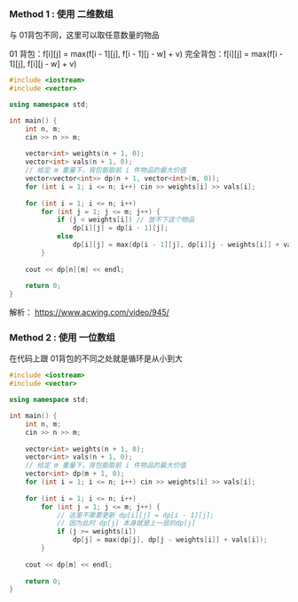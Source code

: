 ### Method 1 : 使用 二维数组

与 01背包不同，这里可以取任意数量的物品

01 背包：f[i][j] = max(f[i - 1][j], f[i - 1][j - w] + v)
完全背包：f[i][j] = max(f[i - 1][j], f[i][j - w] + v)


```cpp
#include <iostream>
#include <vector>

using namespace std;

int main() {
    int n, m;
    cin >> n >> m;
    
    vector<int> weights(n + 1, 0);
    vector<int> vals(n + 1, 0);
    // 给定 m 重量下，背包能取前 i 件物品的最大价值
    vector<vector<int>> dp(n + 1, vector<int>(m, 0));
    for (int i = 1; i <= n; i++) cin >> weights[i] >> vals[i];
    
    for (int i = 1; i <= n; i++)
        for (int j = 1; j <= m; j++) {
            if (j < weights[i]) // 放不下这个物品
                dp[i][j] = dp[i - 1][j];
            else
                dp[i][j] = max(dp[i - 1][j], dp[i][j - weights[i]] + vals[i]);
        }
        
    cout << dp[n][m] << endl;
    
    return 0;
}
```

解析：
https://www.acwing.com/video/945/


### Method 2 : 使用 一位数组

在代码上跟 01背包的不同之处就是循环是从小到大
```cpp
#include <iostream>
#include <vector>

using namespace std;

int main() {
    int n, m;
    cin >> n >> m;
    
    vector<int> weights(n + 1, 0);
    vector<int> vals(n + 1, 0);
    // 给定 m 重量下，背包能取前 i 件物品的最大价值
    vector<int> dp(m + 1, 0);
    for (int i = 1; i <= n; i++) cin >> weights[i] >> vals[i];
    
    for (int i = 1; i <= n; i++)
        for (int j = 1; j <= m; j++) {
            // 这里不需要更新 dp[i][j] = dp[i - 1][j];
            // 因为此时 dp[j] 本身就是上一层的dp[j]
            if (j >= weights[i])
                dp[j] = max(dp[j], dp[j - weights[i]] + vals[i]);
        }
        
    cout << dp[m] << endl;
    
    return 0;
}
```